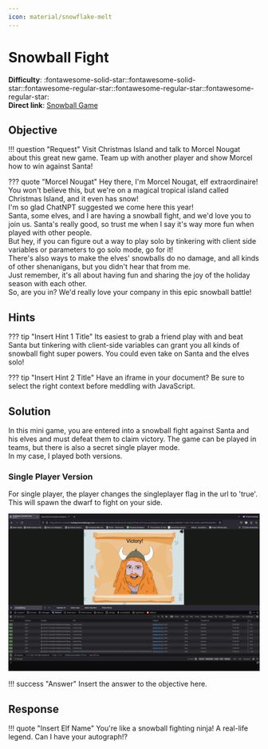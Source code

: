 ```yaml
---
icon: material/snowflake-melt
---
```


# Snowball Fight

**Difficulty**: :fontawesome-solid-star::fontawesome-solid-star::fontawesome-regular-star::fontawesome-regular-star::fontawesome-regular-star:<br/>
**Direct link**: [Snowball Game](https://hhc23-snowball.holidayhackchallenge.com/)

## Objective

!!! question "Request"
    Visit Christmas Island and talk to Morcel Nougat about this great new game. Team up with another player and show Morcel how to win against Santa!

??? quote "Morcel Nougat"
    Hey there, I'm Morcel Nougat, elf extraordinaire!<br>
    You won't believe this, but we're on a magical tropical island called Christmas Island, and it even has snow!<br>
    I'm so glad ChatNPT suggested we come here this year!<br>
    Santa, some elves, and I are having a snowball fight, and we'd love you to join us. Santa's really good, so trust me when I say it's way more fun when played with other people.<br>
    But hey, if you can figure out a way to play solo by tinkering with client side variables or parameters to go solo mode, go for it!<br>
    There's also ways to make the elves' snowballs do no damage, and all kinds of other shenanigans, but you didn't hear that from me.<br>
    Just remember, it's all about having fun and sharing the joy of the holiday season with each other.<br>
    So, are you in? We'd really love your company in this epic snowball battle!

## Hints

??? tip "Insert Hint 1 Title"
    Its easiest to grab a friend play with and beat Santa but tinkering with client-side variables can grant you all kinds of snowball fight super powers. You could even take on Santa and the elves solo!

??? tip "Insert Hint 2 Title"
    Have an iframe in your document? Be sure to select the right context before meddling with JavaScript.

## Solution

In this mini game, you are entered into a snowball fight against Santa and his elves and must defeat them to claim victory. The game can be played in teams, but there is also a secret single player mode.<br>
In my case, I played both versions.

### Single Player Version

For single player, the player changes the singleplayer flag in the url to 'true'. This will spawn the dwarf to fight on your side.


![Single Player Win](../img/objectives/o2/single_player.png)


!!! success "Answer"
    Insert the answer to the objective here.

## Response

!!! quote "Insert Elf Name"
    You're like a snowball fighting ninja! A real-life legend. Can I have your autograph!?

